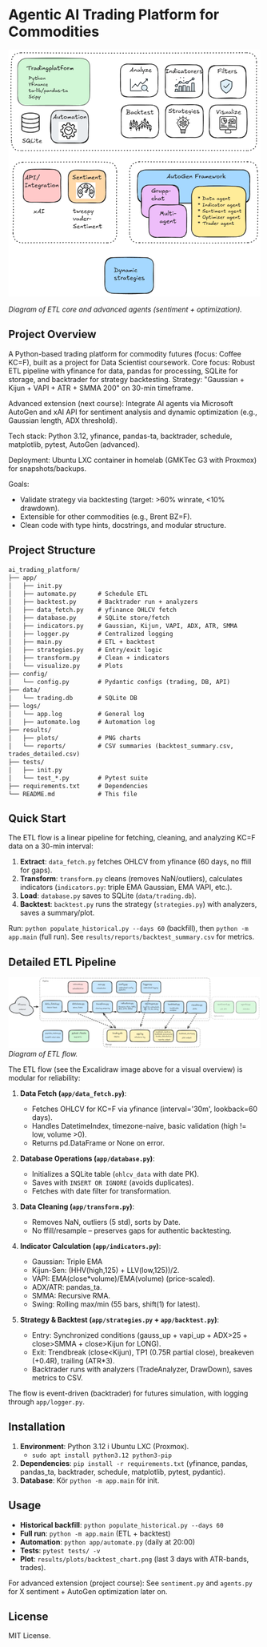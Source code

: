 # Agentic AI Trading Platform for Commodities

![Project Overview](ai-trading_en.png)

*Diagram of ETL core and advanced agents (sentiment + optimization).*

## Project Overview
A Python-based trading platform for commodity futures (focus: Coffee KC=F), built as a project for Data Scientist coursework. Core focus: Robust ETL pipeline with yfinance for data, pandas for processing, SQLite for storage, and backtrader for strategy backtesting. Strategy: "Gaussian + Kijun + VAPI + ATR + SMMA 200" on 30-min timeframe.

Advanced extension (next course): Integrate AI agents via Microsoft AutoGen and xAI API for sentiment analysis and dynamic optimization (e.g., Gaussian length, ADX threshold).

Tech stack: Python 3.12, yfinance, pandas-ta, backtrader, schedule, matplotlib, pytest, AutoGen (advanced).

Deployment: Ubuntu LXC container in homelab (GMKTec G3 with Proxmox) for snapshots/backups.

Goals:
- Validate strategy via backtesting (target: >60% winrate, <10% drawdown).
- Extensible for other commodities (e.g., Brent BZ=F).
- Clean code with type hints, docstrings, and modular structure.

## Project Structure
```
ai_trading_platform/
├── app/
│   ├── init.py
│   ├── automate.py      # Schedule ETL
│   ├── backtest.py      # Backtrader run + analyzers
│   ├── data_fetch.py    # yfinance OHLCV fetch
│   ├── database.py      # SQLite store/fetch
│   ├── indicators.py    # Gaussian, Kijun, VAPI, ADX, ATR, SMMA
│   ├── logger.py        # Centralized logging
│   ├── main.py          # ETL + backtest
│   ├── strategies.py    # Entry/exit logic
│   ├── transform.py     # Clean + indicators
│   └── visualize.py     # Plots
├── config/
│   └── config.py        # Pydantic configs (trading, DB, API)
├── data/
│   └── trading.db       # SQLite DB
├── logs/
│   └── app.log          # General log
│   ├── automate.log     # Automation log
├── results/
│   ├── plots/           # PNG charts
│   └── reports/         # CSV summaries (backtest_summary.csv, trades_detailed.csv)
├── tests/
│   ├── init.py
│   └── test_*.py        # Pytest suite
├── requirements.txt     # Dependencies
└── README.md            # This file
```

## Quick Start 
The ETL flow is a linear pipeline for fetching, cleaning, and analyzing KC=F data on a 30-min interval:

1. **Extract**: `data_fetch.py` fetches OHLCV from yfinance (60 days, no ffill for gaps).
2. **Transform**: `transform.py` cleans (removes NaN/outliers), calculates indicators (`indicators.py`: triple EMA Gaussian, EMA VAPI, etc.).
3. **Load**: `database.py` saves to SQLite (`data/trading.db`).
4. **Backtest**: `backtest.py` runs the strategy (`strategies.py`) with analyzers, saves a summary/plot.

Run: `python populate_historical.py --days 60` (backfill), then `python -m app.main` (full run). See `results/reports/backtest_summary.csv` for metrics.

## Detailed ETL Pipeline

![ETL flow](etl_trading01.png)
*Diagram of ETL flow.*

The ETL flow (see the Excalidraw image above for a visual overview) is modular for reliability:

1. **Data Fetch (`app/data_fetch.py`)**:
   - Fetches OHLCV for KC=F via yfinance (interval='30m', lookback=60 days).
   - Handles DatetimeIndex, timezone-naive, basic validation (high != low, volume >0).
   - Returns pd.DataFrame or None on error.

2. **Database Operations (`app/database.py`)**:
   - Initializes a SQLite table (`ohlcv_data` with date PK).
   - Saves with `INSERT OR IGNORE` (avoids duplicates).
   - Fetches with date filter for transformation.

3. **Data Cleaning (`app/transform.py`)**:
   - Removes NaN, outliers (5 std), sorts by Date.
   - No ffill/resample – preserves gaps for authentic backtesting.

4. **Indicator Calculation (`app/indicators.py`)**:
   - Gaussian: Triple EMA 
   - Kijun-Sen: (HHV(high,125) + LLV(low,125))/2.
   - VAPI: EMA(close*volume)/EMA(volume) (price-scaled).
   - ADX/ATR: pandas_ta.
   - SMMA: Recursive RMA.
   - Swing: Rolling max/min (55 bars, shift(1) for latest).

5. **Strategy & Backtest (`app/strategies.py` + `app/backtest.py`)**:
   - Entry: Synchronized conditions (gauss_up + vapi_up + ADX>25 + close>SMMA + close>Kijun for LONG).
   - Exit: Trendbreak (close<Kijun), TP1 (0.75R partial close), breakeven (+0.4R), trailing (ATR*3).
   - Backtrader runs with analyzers (TradeAnalyzer, DrawDown), saves metrics to CSV.

The flow is event-driven (backtrader) for futures simulation, with logging through  `app/logger.py`.

## Installation
1. **Environment**: Python 3.12 i Ubuntu LXC (Proxmox).
   - `sudo apt install python3.12 python3-pip`
2. **Dependencies**: `pip install -r requirements.txt` (yfinance, pandas, pandas_ta, backtrader, schedule, matplotlib, pytest, pydantic).
3. **Database**: Kör `python -m app.main` för init.

## Usage
- **Historical backfill**: `python populate_historical.py --days 60`
- **Full run**: `python -m app.main` (ETL + backtest)
- **Automation**: `python app/automate.py` (daily at 20:00)
- **Tests**: `pytest tests/ -v`
- **Plot**: `results/plots/backtest_chart.png` (last 3 days with ATR-bands, trades).

For advanced extension  (project course): See `sentiment.py` and `agents.py` for X sentiment + AutoGen optimization later on.

## License
MIT License.
